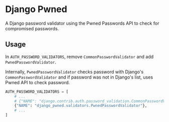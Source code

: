 Django Pwned
============

A Django password validator using the Pwned Passwords API to check for
compromised passwords.

## Usage

In `AUTH_PASSWORD_VALIDATORS`, remove `CommonPasswordValidator` and add
`PwnedPasswordValidator`.

Internally, `PwnedPasswordValidator` checks password with Django's
`CommonPasswordValidator` and if password was not in Django's list,
uses Pwned API to check password.

```python
AUTH_PASSWORD_VALIDATORS = [
    # ...
    # {"NAME": "django.contrib.auth.password_validation.CommonPasswordValidator"},
    {"NAME": "django_pwned.validators.PwnedPasswordValidator"},
    # ...
] 
```
